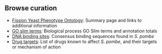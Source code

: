 ## Browse curation

- [Fission Yeast Phenotype Ontology](browse-curation/fission-yeast-phenotype-ontology): Summary page and links to additional information
- [GO slim terms](browse-curation/fission-yeast-go-slim-terms): Biological process GO Slim terms and annotation totals
- [DNA binding sites](browse-curation/dna-binding-sites): Consensus binding sequences found in *S. pombe*
- [Drug targets](browse-curation/drugs-known-pombe-targets): List of drugs known to affect *S. pombe*, and their targets or mechanism of action
